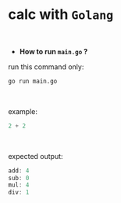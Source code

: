 # calc with ``Golang``
<br>

- **How to run ``main.go`` ?**

run this command only:
````bash
go run main.go
````
<br>

example:
````go
2 + 2
````
<br>

expected output:
````go
add: 4
sub: 0
mul: 4
div: 1
````